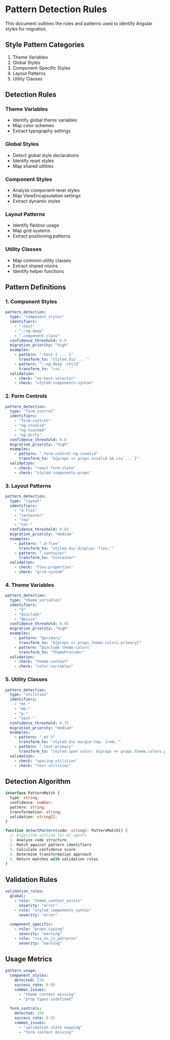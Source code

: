 # Pattern Detection Rules

This document outlines the rules and patterns used to identify Angular styles for migration.

## Style Pattern Categories

1. Theme Variables
2. Global Styles
3. Component-Specific Styles
4. Layout Patterns
5. Utility Classes

## Detection Rules

### Theme Variables
- Identify global theme variables
- Map color schemes
- Extract typography settings

### Global Styles
- Detect global style declarations
- Identify reset styles
- Map shared utilities

### Component Styles
- Analyze component-level styles
- Map ViewEncapsulation settings
- Extract dynamic styles

### Layout Patterns
- Identify flexbox usage
- Map grid systems
- Extract positioning patterns

### Utility Classes
- Map common utility classes
- Extract shared mixins
- Identify helper functions

## Pattern Definitions

### 1. Component Styles
```yaml
pattern_detection:
  type: "component_styles"
  identifiers:
    - ":host"
    - "::ng-deep"
    - ".component-class"
  confidence_threshold: 0.9
  migration_priority: "high"
  examples:
    - pattern: ":host { ... }"
      transform_to: "styled.div`...`"
    - pattern: "::ng-deep .child"
      transform_to: "css`...`"
  validation:
    - check: "no-host-selector"
    - check: "styled-components-syntax"
```

### 2. Form Controls
```yaml
pattern_detection:
  type: "form_control"
  identifiers:
    - "form-control"
    - "ng-invalid"
    - "ng-touched"
    - "ng-dirty"
  confidence_threshold: 0.8
  migration_priority: "high"
  examples:
    - pattern: ".form-control.ng-invalid"
      transform_to: "${props => props.invalid && css`...`}"
  validation:
    - check: "react-form-state"
    - check: "styled-components-props"
```

### 3. Layout Patterns
```yaml
pattern_detection:
  type: "layout"
  identifiers:
    - "d-flex"
    - "container"
    - "row"
    - "col-"
  confidence_threshold: 0.85
  migration_priority: "medium"
  examples:
    - pattern: ".d-flex"
      transform_to: "styled.div`display: flex;`"
    - pattern: ".container"
      transform_to: "Container"
  validation:
    - check: "flex-properties"
    - check: "grid-system"
```

### 4. Theme Variables
```yaml
pattern_detection:
  type: "theme_variables"
  identifiers:
    - "$"
    - "@include"
    - "@mixin"
  confidence_threshold: 0.95
  migration_priority: "high"
  examples:
    - pattern: "$primary"
      transform_to: "${props => props.theme.colors.primary}"
    - pattern: "@include theme-colors"
      transform_to: "ThemeProvider"
  validation:
    - check: "theme-context"
    - check: "color-variables"
```

### 5. Utility Classes
```yaml
pattern_detection:
  type: "utilities"
  identifiers:
    - "mt-"
    - "mb-"
    - "p-"
    - "text-"
  confidence_threshold: 0.75
  migration_priority: "medium"
  examples:
    - pattern: ".mt-3"
      transform_to: "styled.div`margin-top: 1rem;`"
    - pattern: ".text-primary"
      transform_to: "styled.span`color: ${props => props.theme.colors.primary};`"
  validation:
    - check: "spacing-utilities"
    - check: "text-utilities"
```

## Detection Algorithm

```typescript
interface PatternMatch {
  type: string;
  confidence: number;
  pattern: string;
  transformation: string;
  validation: string[];
}

function detectPattern(code: string): PatternMatch[] {
  // Algorithm outline for AI agents
  1. Analyze code structure
  2. Match against pattern identifiers
  3. Calculate confidence score
  4. Determine transformation approach
  5. Return matches with validation rules
}
```

## Validation Rules

```yaml
validation_rules:
  global:
    - rule: "theme_context_exists"
      severity: "error"
    - rule: "styled_components_syntax"
      severity: "error"
    
  component_specific:
    - rule: "props_typing"
      severity: "warning"
    - rule: "css_in_js_patterns"
      severity: "warning"
```

## Usage Metrics

```yaml
pattern_usage:
  component_styles:
    detected: 234
    success_rate: 0.95
    common_issues:
      - "theme context missing"
      - "prop types undefined"
  
  form_controls:
    detected: 156
    success_rate: 0.92
    common_issues:
      - "validation state mapping"
      - "form context missing"
``` 